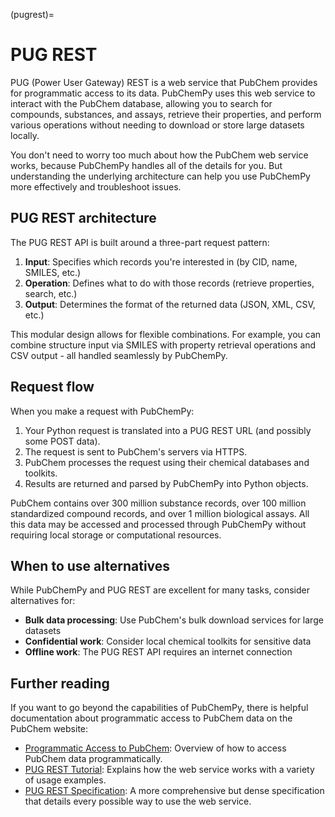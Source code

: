 (pugrest)=

# PUG REST

PUG (Power User Gateway) REST is a web service that PubChem provides for programmatic access to its data. PubChemPy uses this web service to interact with the PubChem database, allowing you to search for compounds, substances, and assays, retrieve their properties, and perform various operations without needing to download or store large datasets locally.

You don't need to worry too much about how the PubChem web service works, because PubChemPy handles all of the details for you. But understanding the underlying architecture can help you use PubChemPy more effectively and troubleshoot issues.

## PUG REST architecture

The PUG REST API is built around a three-part request pattern:

1. **Input**: Specifies which records you're interested in (by CID, name, SMILES, etc.)
2. **Operation**: Defines what to do with those records (retrieve properties, search, etc.)
3. **Output**: Determines the format of the returned data (JSON, XML, CSV, etc.)

This modular design allows for flexible combinations. For example, you can combine structure input via SMILES with property retrieval operations and CSV output - all handled seamlessly by PubChemPy.

## Request flow

When you make a request with PubChemPy:

1. Your Python request is translated into a PUG REST URL (and possibly some POST data).
2. The request is sent to PubChem's servers via HTTPS.
3. PubChem processes the request using their chemical databases and toolkits.
4. Results are returned and parsed by PubChemPy into Python objects.

PubChem contains over 300 million substance records, over 100 million standardized compound records, and over 1 million biological assays. All this data may be accessed and processed through PubChemPy without requiring local storage or computational resources.

## When to use alternatives

While PubChemPy and PUG REST are excellent for many tasks, consider alternatives for:

- **Bulk data processing**: Use PubChem's bulk download services for large datasets
- **Confidential work**: Consider local chemical toolkits for sensitive data
- **Offline work**: The PUG REST API requires an internet connection

## Further reading

If you want to go beyond the capabilities of PubChemPy, there is helpful documentation about programmatic access to PubChem data on the PubChem website:

- [Programmatic Access to PubChem](https://pubchem.ncbi.nlm.nih.gov/docs/programmatic-access): Overview of how to access PubChem data programmatically.
- [PUG REST Tutorial](https://pubchem.ncbi.nlm.nih.gov/docs/pug-rest): Explains how the web service works with a variety of usage examples.
- [PUG REST Specification](https://pubchem.ncbi.nlm.nih.gov/docs/pug-rest-tutorial): A more comprehensive but dense specification that details every possible way to use the web service.
